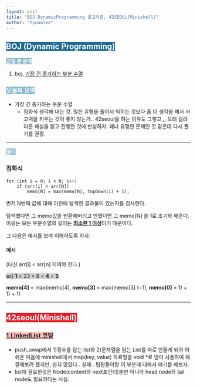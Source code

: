 ```yaml
---
layout: post
title: "BOJ DynamicProgramming 알고리즘, 42SEOUL(Minishell)"
author: "hyunwlee"
---
```


## <span style="background-color:#1D6A96; color:white">BOJ (Dynamic Programming)</span>

<span style="background-color:#85B8CB; color:white"><strong>금일 푼 문제</strong></span>

1. boj, [가장 긴 증가하는 부분 수열](https://www.acmicpc.net/problem/11053)

### <span style="background-color:#85B8CB; color:white"><strong>오늘의 요약</strong></span>

- 가장 긴 증가하는 부분 수열
  - 점화식 생각해 내는 것. 많은 유형을 풀어서 익히는 것보다 좀 더 생각을 해서 사고력을 키우는 것이 좋지 않는가.. 42seoul을 하는 이유도 그렇고,,, 오래 걸려 다른 해설을 읽고 진행한 것에 반성하자. 꽤나 유명한 문제인 것 같은데 다시 풀기를 권장.

---

<span style="background-color:#85B8CB; color:white"><strong>풀이</strong></span>

### 점화식

```
for (int i = 0; i < N; i++)
	if (arr[i] < arr[N])
		memo[N] = max(memo[N], topDown(i) + 1);
```



먼저 N번째 값에 대해 이전에 탐색한 결과물이 있는지를 검사한다.  

탐색했다면 그 memo값을 반환해버리고 안했다면 그 memo[N] 을 1로 초기화 해준다. 이유는 모든 부분수열의 길이는 <strong><u>최소한 1 이상</u></strong>이기 때문이다.  

그 다음은 예시를 보며 이해하도록 하자.  



#### 예시

(대신 arr[i] < arr[n] 이여야 한다.)

<span style="background-color:lightgray">ex) <strong>1</strong> < 23 < 8 < <strong>4</strong> < <strong>5</strong></span>

<strong>memo[4]</strong> = max(memo[4], <strong>memo[3]</strong> = max(memo[3] (=1), <strong>memo[0]</strong> = 1) + 1) + 1)

<script src="https://gist.github.com/hyunwlee-dev/9eb67c4e664b05bd06fb233a90eb4236.js"></script>

---

## <span style="background-color:#E81E25; color:white">42seoul(Minishell)</span>

### <span style="background-color:#FFC2C3"><strong><u>1.LinkedList 코딩</u></strong></span>

- push_swap에서 1\)정수를 담는 list와 2\)문자열을 담는 List를 따로 만들게 되어 아쉬운 마음에 minishell에서 map(key, value) 자료형을 void *로 받아 사용하여 해결해보려 했지만, 쉽지 않았다.. 실패.. 팀원들이랑 이 부분에 대해서 얘기를 해보자.
- list에 필요한것은 Node(content와 next포인터)뿐만 아니라 head node와 tail node도 필요하다는 사실.
